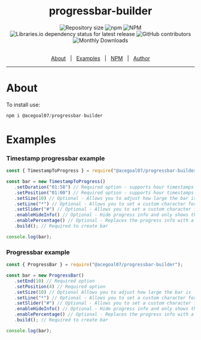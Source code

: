<h1 align="center">progressbar-builder</h1>
<div align="center">
   <img alt="Repository size" src="https://img.shields.io/github/repo-size/acegoal07/progressbar-builder">
   <img alt="npm" src="https://img.shields.io/npm/v/@acegoal07/progressbar-builder/latest">
   <img alt="NPM" src="https://img.shields.io/npm/l/@acegoal07/progressbar-builder">
   <img alt="Libraries.io dependency status for latest release" src="https://img.shields.io/github/issues-raw/acegoal07/progressbar-builder">
   <img alt="GitHub contributors" src="https://img.shields.io/github/contributors/acegoal07/progressbar-builder">
   <img alt="Monthly Downloads" src="https://img.shields.io/npm/dm/@acegoal07/progressbar-builder">
</div><br>
<p align="center">
   <a href="#about">About</a> &#xa0; | &#xa0;
   <a href="#examples">Examples</a> &#xa0; | &#xa0;
   <a href="https://www.npmjs.com/package/@acegoal07/progressbar-builder">NPM</a> &#xa0; | &#xa0;
   <a href="https://github.com/acegoal07" target="_blank">Author</a>
</p>

---

<h1 id="about">About</h1>

To install use:
```js
npm i @acegoal07/progressbar-builder
```

<h1 id="examples">Examples</h1>
<h3>Timestamp progressbar example</h3>

```js
const { TimestampToProgress } = require("@acegoal07/progressbar-builder");

const bar = new TimestampToProgress()
   .setDuration("01:58") // Required option - supports hour timestamps
   .setPosition("01:00") // Required option - supports hour timestamps
   .setSize(10) // Optional - Allows you to adjust how large the bar is
   .setLine("*") // Optional - Allows you to set a custom character for the line
   .setSlider("#") // Optional - Allows you to set a custom character for the slider
   .enableHideInfo() // Optional - Hide progress info and only shows the bar
   .enablePercentage() // Optional - Replaces the progress info with a percentage of completion
   .build(); // Required to create bar

console.log(bar);
```
<h3>Progressbar example</h3>

```js
const { ProgressBar } = require("@acegoal07/progressbar-builder");

const bar = new ProgressBar()
   .setEnd(10) // Required option
   .setPosition(4) // Required option
   .setSize(10) // Optional Allows you to adjust how large the bar is
   .setLine("*") // Optional - Allows you to set a custom character for the line
   .setSlider("#") // Optional - Allows you to set a custom character for the slider
   .enableHideInfo() // Optional - Hide progress info and only shows the bar
   .enablePercentage() // Optional - Replaces the progress info with a percentage of completion
   .build(); // Required to create bar

console.log(bar);
```